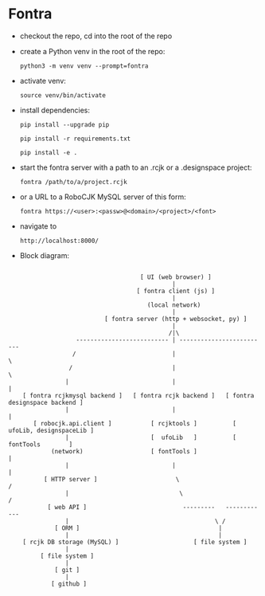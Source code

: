 # Fontra

- checkout the repo, cd into the root of the repo

- create a Python venv in the root of the repo:

    `python3 -m venv venv --prompt=fontra`

- activate venv:

    `source venv/bin/activate`

- install dependencies:

    `pip install --upgrade pip`

    `pip install -r requirements.txt`

    `pip install -e .`

- start the fontra server with a path to an .rcjk or a .designspace project:

    `fontra /path/to/a/project.rcjk`

- or a URL to a RoboCJK MySQL server of this form:

    `fontra https://<user>:<passw>@<domain>/<project>/<font>`

- navigate to

    `http://localhost:8000/`

- Block diagram:

```

                                     [ UI (web browser) ]
                                              |
                                    [ fontra client (js) ]
                                              |
                                       (local network)
                                              |
                           [ fontra server (http + websocket, py) ]
                                              |
                                             /|\
                   -------------------------- | -------------------------
                  /                           |                          \
                 /                            |                           \
                |                             |                            |
    [ fontra rcjkmysql backend ]   [ fontra rcjk backend ]   [ fontra designspace backend ]
                |                             |                            |
       [ robocjk.api.client ]           [ rcjktools ]          [ ufoLib, designspaceLib ]
                |                       [  ufoLib   ]          [       fontTools        ]
            (network)                   [ fontTools ]                      |
                |                             |                            |
          [ HTTP server ]                      \                          /
                |                               \                        /
           [ web API ]                           ---------   ------------
                |                                         \ /
             [ ORM ]                                       |
                |                                          |
    [ rcjk DB storage (MySQL) ]                     [ file system ]
                |
         [ file system ]
                |
             [ git ]
                |
            [ github ]

```